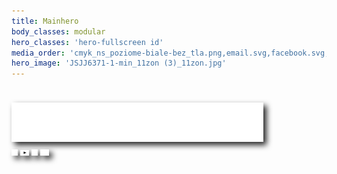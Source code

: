 ```yaml
---
title: Mainhero
body_classes: modular
hero_classes: 'hero-fullscreen id'
media_order: 'cmyk_ns_poziome-biale-bez_tla.png,email.svg,facebook.svg,instagram.svg,youtube.svg,JSJJ6371-1-min_11zon (3)_11zon.jpg'
hero_image: 'JSJJ6371-1-min_11zon (3)_11zon.jpg'
---
```


<div class="herocontent">
    <div class="logo">
        <img src="user\pages\01.strona-glowna\_mainhero\cmyk_ns_poziome-biale-bez_tla.png" class="logo-hero p-centered">
    </div>
    <div class="media p-centered">
        <a href="https://www.facebook.com/NIEwolnicy-Systemu-280880099250258" target="_blank"><img src="user\pages\01.strona-glowna\_mainhero\facebook.svg" class="icon-mine"></a>
        <a href="https://www.youtube.com/channel/UCK_EaX7I568_Y5GmyQfUDiA" target="_blank"><img src="user\pages\01.strona-glowna\_mainhero\youtube.svg" class="icon-mine" style="width: 2.75%; height: 2.9%;"></a>
        <a href="https://www.instagram.com/niewolnicy_systemu" target="_blank"><img src="user\pages\01.strona-glowna\_mainhero\instagram.svg" class="icon-mine" style="width: 2.1%; height: 2.1%;"></a>
        <a href="mailto:niewolnicysystemu@gmail.com"><img src="user\pages\01.strona-glowna\_mainhero\email.svg" class="icon-mine"style="width: 2.7%; height: 2.7%;"></a>
    </div>
</div>
<i id="to-start" class="pulse fa fa-angle-down" data-aos="flip-up"  data-aos-duration="1000" ></i>
<style>
    .logo-hero{
        width: 80%;
        height: 80%;
        filter: drop-shadow(5px 5px 5px #222);
    }
    .icon-mine{
        filter: drop-shadow(5px 5px 5px #222);
        width: 2%;
        height: 2%;
    }
    .media{
       margin-top: 5px
    }
    .icon-mine:hover{
        opacity: 80%;
        transition: ease-in-out opacity 150ms;
    }
    .herocontent{
        margin-top: 7.5%;
    }
</style>